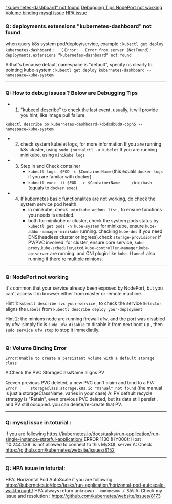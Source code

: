 ["kubernetes-dashboard" not found](FAQ.md#q-deploymentsextensions-kubernetes-dashboard-not-found)
[Debugging Tips ](FAQ.md#q-how-to-debug-issues---below-are-debugging-tips)
[NodePort not working](FAQ.md#q-nodeport-not-working)
[Volume binding](FAQ.md#q-volume-binding-error)
[mysql issue](FAQ.md#q-mysql-issue-in-toturial-)
[HPA issue](FAQ.md#q-hpa-issue-in-toturial)

### Q: **deployments.extensions "kubernetes-dashboard" not found**

  when query k8s system pod/deploy/service, example : `kubectl get deploy kubernetes-dashboard`  :    （
`Error:   Error from server (NotFound): deployments.extensions "kubernetes-dashboard" not found`

A:that's because default namespace is "default", specify ns clearly to pointing kube-system         :
`kubectl get deploy kubernetes-dashboard --namespace=kube-system`

----

### Q: **How to debug issues ?**  Below are Debugging Tips 

   * 1.  "kubecel describe" to check the last event, usually, it will provide you hint, like image pull failure.
```
kubectl describe po kubernetes-dashboard-7d5dcdb6d9-cbph5 --namespace=kube-system
```

   * 2. check system kubelet logs, for more information
         If you are running k8s cluster, using `sudo journalctl -u kubelet`
         If you are running minikube, using `minikube logs`

   * 3. Step in and Check container 
        * `kubectl logs  $POD -c $ContainerName`  (this equals `docker logs` if you are familar with docker)
        * `kubectl exec -it $POD  -c $ContainerName  -- /bin/bash` (equals to `docker exec`)
        
   * 4. If kubernetes basic functionalites are not working, do check the system service pod health.
        * in minikube, check ` minikube addons list` , to ensure functions you needs is enabled.
        * both for minikube or cluster, check the system pods status by `kubectl get pods -n kube-system`
          for minikube, ensure `kube-addon-manager-minikube` running. checking `kube-dns` if you need DNS(headless cluster or ingress).check `storage-provisioner` if PV/PVC involved.
          for cluster, ensure core service, `kube-proxy`,`kube-scheduler`,`etcd`,`kube-controller-manager`,`kube-apiserver` are running. and CNI plugin like `kube-flannel` also running if there're multiple minions.

---
### Q: **NodePort not working**

It's common that your service already been exposed by NodePort, but you can't access it in browser either from master or remote machine.

Hint 1: `kubectl describe svc your-service` , to check the service `Selector` aligns the `Labels` from `kubectl describe deploy your-deployment`

Hint 2: the minions node are running firewall ufw. and the port was disabled by ufw. simply fix is `sudo ufw disable` to disable it from next boot up , then `sudo service ufw stop` to stop it immediatily.


---

 ### Q: **Volume Binding Error**
```
Error:Unable to create a persistent volume with a default storage class
```
 A:Check the PVC StorageClassName aligns PV

 Q:even previous PVC deleted,  a new PVC can't claim and bind to a PV: 
```Error :    storageclass.storage.k8s.io "manual" not found``` (the manual is just a storageClassName, varies in your case)
 A: PV default recycle strategy is "Retain", even previous PVC deleted, but its data still persist , and PV still occupied. you can delete/re-create that PV.


----

### Q: **mysql issue in toturial** :
if you are following  https://kubernetes.io/docs/tasks/run-application/run-single-instance-stateful-application/
ERROR 1130 (HY000): Host '10.244.1.39' is not allowed to connect to this MySQL server
A: Check https://github.com/kubernetes/website/issues/8152

-----

### Q: **HPA issue in toturial**: 
HPA: Horizontal Pod AutoScale
if you are following https://kubernetes.io/docs/tasks/run-application/horizontal-pod-autoscale-walkthrough/
HPA always return unknown `   <unknown> / 50% `
A: Check my issue and resolution : https://github.com/kubernetes/website/issues/8173



